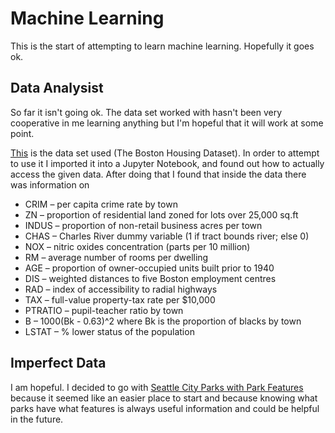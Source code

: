 # Machine Learning

This is the start of attempting to learn machine learning. Hopefully it goes ok.
## Data Analysist 

So far it isn't going ok. The data set worked with hasn't been very cooperative in me learning anything but I'm hopeful that it will work at some point.

[This](https://www.cs.toronto.edu/~delve/data/boston/bostonDetail.html) is the data set used (The Boston Housing Dataset). In order to attempt to use it I imported it into a Jupyter Notebook, and found out how to actually access the given data. After doing that I found that inside the data there was information on

- CRIM     – per capita crime rate by town
- ZN     – proportion of residential land zoned for lots over 25,000 sq.ft
- INDUS     – proportion of non-retail business acres per town
- CHAS     – Charles River dummy variable (1 if tract bounds river; else 0)
- NOX     – nitric oxides concentration (parts per 10 million)
- RM     – average number of rooms per dwelling
- AGE     – proportion of owner-occupied units built prior to 1940
- DIS     – weighted distances to five Boston employment centres
- RAD     – index of accessibility to radial highways
- TAX     – full-value property-tax rate per $10,000
- PTRATIO     – pupil-teacher ratio by town
- B     – 1000(Bk - 0.63)^2 where Bk is the proportion of blacks by town
- LSTAT     – % lower status of the population

## Imperfect Data

I am hopeful. I decided to go with [Seattle City Parks with Park Features](https://data.seattle.gov/Community/Parks-and-Park-Features/rhf2-u5fm) because it seemed like an easier place to start and because knowing what parks have what features is always useful information and could be helpful in the future.